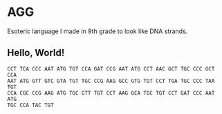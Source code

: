 # AGG
Esoteric language I made in 9th grade to look like DNA strands.

## Hello, World!
```
CCT TCA CCC AAT ATG TGT CCA GAT CCG AAT ATG CCT AAC GCT TGC CCC GCT CCA
AAT ATG GTT GTC GTA TGT TGC CCG AAG GCC GTG TGT CCT TGA TGC CCC TAA TGT
CCA CGC CCG AAG ATG TGC GTT TGT CCT AAG GCA TGC TGT CCT GAT CCC AAT ATG
TGC CCA TAC TGT
```
